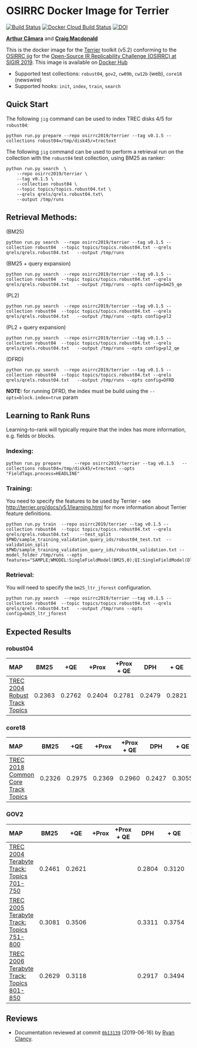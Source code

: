 # OSIRRC Docker Image for Terrier

[![Build Status](https://travis-ci.com/osirrc/terrier-docker.svg?branch=master)](https://travis-ci.com/osirrc/terrier-docker)
[![Docker Cloud Build Status](https://img.shields.io/docker/cloud/build/osirrc2019/terrier.svg)](https://hub.docker.com/r/osirrc2019/terrier)
[![DOI](https://zenodo.org/badge/DOI/10.5281/zenodo.3245210.svg)](https://doi.org/10.5281/zenodo.3245210)

[**Arthur Câmara**](https://github.com/ArthurCamara) and [**Craig Macdonald**](https://github.com/cmacdonald)

This is the docker image for the [Terrier](http://terrier.org/) toolkit (v5.2) conforming to the [OSIRRC jig](https://github.com/osirrc/jig/) for the [Open-Source IR Replicability Challenge (OSIRRC) at SIGIR 2019](https://osirrc.github.io/osirrc2019/).
This image is available on [Docker Hub](https://hub.docker.com/r/osirrc2019/terrier)

+ Supported test collections: `robust04`, `gov2`, `cw09b`, `cw12b` (web), `core18` (newswire)
+ Supported hooks: `init`, `index`, `train`, `search`

## Quick Start

The following `jig` command can be used to index TREC disks 4/5 for `robust04`:

```
python run.py prepare --repo osirrc2019/terrier --tag v0.1.5 --collections robust04=/tmp/disk45/=trectext
```

The following `jig` command can be used to perform a retrieval run on the collection with the `robust04` test collection, using BM25 as ranker:

```
python run.py search  \
	--repo osirrc2019/terrier \
	--tag v0.1.5 \
	--collection robust04 \
	--topic topics/topics.robust04.txt \
	--qrels qrels/qrels.robust04.txt\
	--output /tmp/runs
```


## Retrieval Methods:

(BM25)

	python run.py search  --repo osirrc2019/terrier --tag v0.1.5 --collection robust04  --topic topics/topics.robust04.txt --qrels qrels/qrels.robust04.txt   --output /tmp/runs

(BM25 + query expansion)

	python run.py search  --repo osirrc2019/terrier --tag v0.1.5 --collection robust04  --topic topics/topics.robust04.txt --qrels qrels/qrels.robust04.txt   --output /tmp/runs --opts config=bm25_qe

(PL2)

	python run.py search  --repo osirrc2019/terrier --tag v0.1.5 --collection robust04  --topic topics/topics.robust04.txt --qrels qrels/qrels.robust04.txt   --output /tmp/runs --opts config=pl2

(PL2 + query expansion)

	python run.py search  --repo osirrc2019/terrier --tag v0.1.5 --collection robust04  --topic topics/topics.robust04.txt --qrels qrels/qrels.robust04.txt   --output /tmp/runs --opts config=pl2_qe

(DFRD)

	python run.py search  --repo osirrc2019/terrier --tag v0.1.5 --collection robust04  --topic topics/topics.robust04.txt --qrels qrels/qrels.robust04.txt   --output /tmp/runs --opts config=DFRD

**NOTE:** for running DFRD, the index must be build using the `--opts=block.index=true` param


## Learning to Rank Runs

Learning-to-rank will typically require that the index has more information, e.g. fields or blocks.

### Indexing:

	python run.py prepare     --repo osirrc2019/terrier --tag v0.1.5   --collections robust04=/tmp/disk45/=trectext --opts "FieldTags.process=HEADLINE"

### Training:

You need to specify the features to be used by Terrier - see http://terrier.org/docs/v5.1/learning.html for more information about Terrier feature definitions.

	python run.py train  --repo osirrc2019/terrier --tag v0.1.5 --collection robust04  --topic topics/topics.robust04.txt --qrels qrels/qrels.robust04.txt    --test_split $PWD/sample_training_validation_query_ids/robust04_test.txt  --validation_split $PWD/sample_training_validation_query_ids/robust04_validation.txt --model_folder /tmp/runs --opts features="SAMPLE;WMODEL:SingleFieldModel(BM25,0);QI:SingleFieldModel(Dl,0)"

### Retrieval:

You will need to specify the `bm25_ltr_jforest` configuration.

	python run.py search  --repo osirrc2019/terrier --tag v0.1.5 --collection robust04  --topic topics/topics.robust04.txt --qrels qrels/qrels.robust04.txt   --output /tmp/runs --opts config=bm25_ltr_jforest

## Expected Results

### robust04

MAP                                     | BM25      | +QE       | +Prox     | +Prox + QE| DPH | + QE | +Prox | +Prox +QE |  PL2       | +QE       |
:---------------------------------------|-----------|-----------|-----------|-----------|-----------|-----------|-----------|-----------|-----------|-----------|
[TREC 2004 Robust Track Topics](http://trec.nist.gov/data/robust/04.testset.gz)| 0.2363 |  0.2762 | 0.2404 | 0.2781  |0.2479|0.2821| 0.2501| 0.2869| 0.2241 | 0.2538

### core18

MAP                                     | BM25      | +QE   | +Prox     | +Prox + QE| DPH | + QE | +Prox | +Prox +QE | PL2   | +QE   
:---------------------------------------|-----------|-----------|-----------|-----------|-----------|-----------|-----------|-----------|-----------|-----------|
[TREC 2018 Common Core Track Topics](https://trec.nist.gov/data/core/topics2018.txt)| 0.2326    | 0.2975   |0.2369 | 0.2960| 0.2427|0.3055|0.2428|0.3035 | 0.2225    | 0.2728

### GOV2

MAP                                     | BM25      | +QE   | +Prox     | +Prox + QE| DPH | + QE | +Prox | +Prox +QE | PL2   | +QE   
:---------------------------------------|-----------|-----------|-----------|-----------|-----------|-----------|-----------|-----------|-----------|-----------|
[TREC 2004 Terabyte Track: Topics 701-750](http://trec.nist.gov/data/terabyte04.html) |0.2461|0.2621|||0.2804|0.3120|||0.2334|0.2478
[TREC 2005 Terabyte Track: Topics 751-800](http://trec.nist.gov/data/terabyte05.html) |0.3081|0.3506|||0.3311|0.3754|||0.2884|0.3160
[TREC 2006 Terabyte Track: Topics 801-850](http://trec.nist.gov/data/terabyte06.html) |0.2629|0.3118|||0.2917|0.3494|||0.2363|0.2739


## Reviews
+ Documentation reviewed at commit [`0b13139`](https://github.com/osirrc/terrier-docker/commit/c09730fab75e9c4ff892cb9dc5d6b7a500b13139) (2019-06-16) by [Ryan Clancy](https://github.com/r-clancy/).
